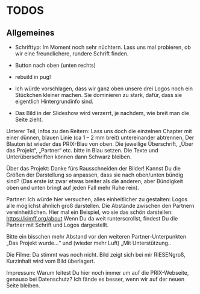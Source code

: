 # TODOS

## Allgemeines

* Schrifttyp: Im Moment noch sehr nüchtern. Lass uns mal probieren, ob wir eine freundlichere, rundere Schrift finden.

* Button nach oben (unten rechts)

* rebuild in pug!

* Ich würde vorschlagen, dass wir ganz oben unsere drei Logos noch ein Stückchen kleiner machen. Sie dominieren zu stark, dafür, dass sie eigentlich Hintergrundinfo sind.

* Das Bild in der Slideshow wird verzerrt, je nachdem, wie breit man die Seite zieht.

Unterer Teil, Infos zu den Reitern:
Lass uns doch die einzelnen Chapter mit einer dünnen, blauen Linie (ca 1 – 2 mm breit) untereinander abtrennen. Der Blauton ist wieder das PRIX-Blau von oben. Die jeweilige Überschrift, „Über das Projekt“, „Partner“ etc. bitte in Blau setzen. Die Texte und Unterüberschriften können dann Schwarz bleiben.

Über das Projekt:
Danke fürs Rausschneiden der Bilder! Kannst Du die Größen der Darstellung so anpassen, dass sie nach oben/unten bündig sind? (Das erste ist zwar etwas breiter als die anderen, aber Bündigkeit oben und unten bringt auf jeden Fall mehr Ruhe rein).

Partner:
Ich würde hier versuchen, alles einheitlicher zu gestalten: Logos alle möglichst ähnlich groß darstellen. Die Abstände zwischen den Partnern vereinheitlichen. Hier mal ein Beispiel, wo sie das schön darstellen: https://kimff.org/about Wenn Du da weit runterscrollst, findest Du die Partner mit Schrift und Logos dargestellt.

Bitte ein bisschen mehr Abstand vor den weiteren Partner-Unterpunkten „Das Projekt wurde…“ und (wieder mehr Luft) „Mit Unterstützung..

Die Filme:
Da stimmt was noch nicht. Bild zeigt sich bei mir RIESENgroß, Kurzinhalt wird vom Bild überlagert.

Impressum:
Warum leitest Du hier noch immer um auf die PRIX-Webseite, genauso bei Datenschutz? Ich fände es besser, wenn wir auf der neuen Seite bleiben.
